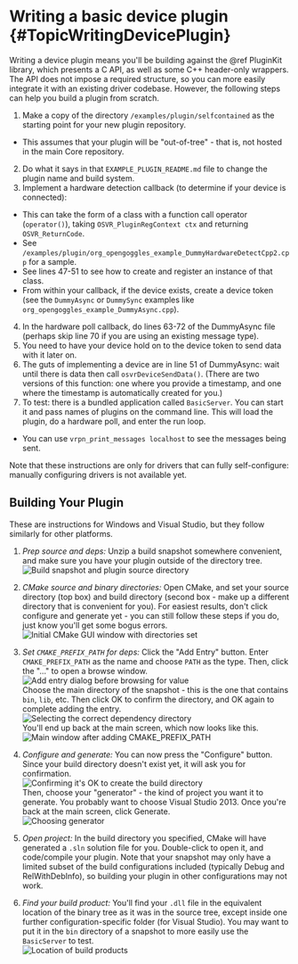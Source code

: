 # Writing a basic device plugin              {#TopicWritingDevicePlugin}

Writing a device plugin means you'll be building against the @ref PluginKit library, which presents a C API, as well as some C++ header-only wrappers. The API does not impose a required structure, so you can more easily integrate it with an existing driver codebase. However, the following steps can help you build a plugin from scratch.

1. Make a copy of the directory `/examples/plugin/selfcontained` as the starting point for your new plugin repository.
  - This assumes that your plugin will be "out-of-tree" - that is, not hosted in the main Core repository.
2. Do what it says in that `EXAMPLE_PLUGIN_README.md` file to change the plugin name and build system.
3. Implement a hardware detection callback (to determine if your device is connected):
  - This can take the form of a class with a function call operator (`operator()`), taking `OSVR_PluginRegContext ctx` and returning `OSVR_ReturnCode`.
  - See `/examples/plugin/org_opengoggles_example_DummyHardwareDetectCpp2.cpp` for a sample.
  - See lines 47-51 to see how to create and register an instance of that class.
  - From within your callback, if the device exists, create a device token (see the `DummyAsync` or `DummySync` examples like `org_opengoggles_example_DummyAsync.cpp`).
4. In the hardware poll callback, do lines 63-72 of the DummyAsync file (perhaps skip line 70 if you are using an existing message type).
5. You need to have your device hold on to the device token to send data with it later on.
6. The guts of implementing a device are in line 51 of DummyAsync: wait until there is data then call `osvrDeviceSendData()`. (There are two versions of this function: one where you provide a timestamp, and one where the timestamp is automatically created for you.)
7. To test: there is a bundled application called `BasicServer`.  You can start it and pass names of plugins on the command line. This will load the plugin, do a hardware poll, and enter the run loop.
  - You can use `vrpn_print_messages localhost` to see the messages being sent.

Note that these instructions are only for drivers that can fully self-configure: manually configuring drivers is not available yet.

## Building Your Plugin
These are instructions for Windows and Visual Studio, but they follow similarly for other platforms.

1. *Prep source and deps:* Unzip a build snapshot somewhere convenient, and make sure you have your plugin outside of the directory tree. <br>![Build snapshot and plugin source directory](plugin-snapshot-and-plugindir.png)

2. *CMake source and binary directories:* Open CMake, and set your source directory (top box) and build directory (second box - make up a different directory that is convenient for you). For easiest results, don't click configure and generate yet - you can still follow these steps if you do, just know you'll get some bogus errors. <br>![Initial CMake GUI window with directories set](plugin-cmake-1-initial.png)

3. *Set `CMAKE_PREFIX_PATH` for deps:* Click the "Add Entry" button. Enter `CMAKE_PREFIX_PATH` as the name and choose `PATH` as the type. Then, click the "..." to open a browse window. <br>![Add entry dialog before browsing for value](plugin-cmake-2-add-prefix-path.png) <br>   Choose the main directory of the snapshot - this is the one that contains `bin`, `lib`, etc. Then click OK to confirm the directory, and OK again to complete adding the entry. <br>![Selecting the correct dependency directory](plugin-cmake-3-choose-prefix.png) <br> You'll end up back at the main screen, which now looks like this. <br>![Main window after adding CMAKE_PREFIX_PATH](plugin-cmake-4-after-prefix.png)

4. *Configure and generate:* You can now press the "Configure" button. Since your build directory doesn't exist yet, it will ask you for confirmation. <br>![Confirming it's OK to create the build directory](plugin-cmake-5-create-builddir.png) <br> Then, choose your "generator" - the kind of project you want it to generate. You probably want to choose Visual Studio 2013. Once you're back at the main screen, click Generate. <br>![Choosing generator](plugin-cmake-6-choose-generator.png)

5. *Open project:* In the build directory you specified, CMake will have generated a `.sln` solution file for you. Double-click to open it, and code/compile your plugin. Note that your snapshot may only have a limited subset of the build configurations included (typically Debug and RelWithDebInfo), so building your plugin in other configurations may not work.

6. *Find your build product:* You'll find your `.dll` file in the equivalent location of the binary tree as it was in the source tree, except inside one further configuration-specific folder (for Visual Studio). You may want to put it in the `bin` directory of a snapshot to more easily use the `BasicServer` to test.<br>![Location of build products](plugin-buildproducts.png)